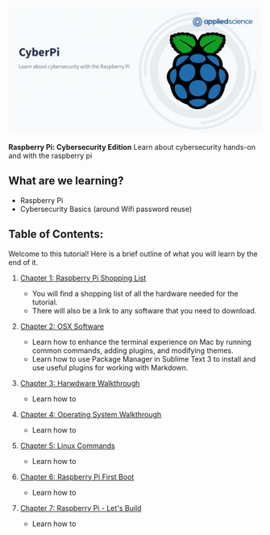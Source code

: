 ![CyberPi](/cyber-pi-github-profile.png)

**Raspberry Pi: Cybersecurity Edition**
Learn about cybersecurity hands-on and with the raspberry pi

## What are we learning?
- Raspberry Pi
- Cybersecurity Basics (around Wifi password reuse)


## Table of Contents:
Welcome to this tutorial! Here is a brief outline of what you will learn by the end of it.

1. [Chapter 1: Raspberry Pi Shopping List](https://github.com/appliedsciencegroup/raspberry-pi-cybersecurity-intro/tree/main/001-raspberry-pi-shopping-list)  
	- You will find a shopping list of all the hardware needed for the tutorial.
	- There will also be a link to any software that you need to download.

2. [Chapter 2: OSX Software](https://github.com/appliedsciencegroup/raspberry-pi-cybersecurity-intro/tree/main/002-software-tools-and-tricks)  
	- Learn how to enhance the terminal experience on Mac by running common commands, adding plugins, and modifying themes.
	- Learn how to use Package Manager in Sublime Text 3 to install and use useful plugins for working with Markdown.


3. [Chapter 3: Harwdware Walkthrough](https://github.com/appliedsciencegroup/raspberry-pi-cybersecurity-intro/tree/main/003-pi-hardware-walkthrough)  
	- Learn how to

4. [Chapter 4: Operating System Walkthrough](https://github.com/appliedsciencegroup/raspberry-pi-cybersecurity-intro/tree/main/004-operating-system-walkthrough)  
	- Learn how to

5. [Chapter 5: Linux Commands](https://github.com/appliedsciencegroup/raspberry-pi-cybersecurity-intro/tree/main/005-raspberry-pi-linux-commands)  
	- Learn how to

6. [Chapter 6: Raspberry Pi First Boot](https://github.com/appliedsciencegroup/raspberry-pi-cybersecurity-intro/tree/main/006-raspberry-pi-first-boot)  
	- Learn how to

7. [Chapter 7: Raspberry Pi - Let's Build](https://github.com/appliedsciencegroup/raspberry-pi-cybersecurity-intro/tree/main/007-raspberry-pi-lets-build)  
	- Learn how to
